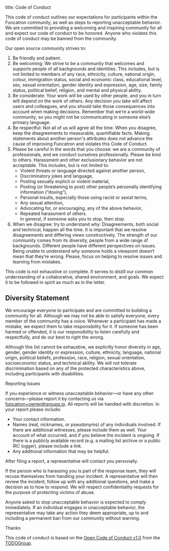 title: Code of Conduct

This code of conduct outlines our expectations for participants within the Funcatron community, as well as steps to reporting unacceptable behavior. We are committed to providing a welcoming and inspiring community for all and expect our code of conduct to be honored. Anyone who violates this code of conduct may be banned from the community.

Our open source community strives to:

1. Be friendly and patient.
2. Be welcoming: We strive to be a community that welcomes and supports people of all backgrounds and identities. This includes, but is not limited to members of any race, ethnicity, culture, national origin, colour, immigration status, social and economic class, educational level, sex, sexual orientation, gender identity and expression, age, size, family status, political belief, religion, and mental and physical ability.
3. Be considerate: Your work will be used by other people, and you in turn will depend on the work of others. Any decision you take will affect users and colleagues, and you should take those consequences into account when making decisions. Remember that we’re a world-wide community, so you might not be communicating in someone else’s primary language.
4. Be respectful: Not all of us will agree all the time. When you disagree, keep the disagreements to measurable, quantifiable facts. Making statements about another person's attributes does not
advance the cause of improving Funcatron and violates this Code of Conduct.
5. Please be careful in the words that you choose: we are a community of professionals, and we conduct ourselves professionally. Please be kind to others. Harassment and other exclusionary behavior are not acceptable. This includes, but is not limited to:
    *  Violent threats or language directed against another person,
    * Discriminatory jokes and language,
    * Posting sexually explicit or violent material,
    * Posting (or threatening to post) other people’s personally identifying information (“doxing”),
    * Personal insults, especially those using racist or sexist terms,
    * Any sexual attention,
    * Advocating for, or encouraging, any of the above behavior,
    * Repeated harassment of others.
    <br>In general, if someone asks you to stop, then stop.
6. When we disagree: try to understand why: Disagreements, both social and technical, happen all the time. It is important that we resolve disagreements and differing views constructively. The strength of our community comes from its diversity, people from a wide range of backgrounds. Different people have different perspectives on issues. Being unable to understand why someone holds a viewpoint doesn’t mean that they’re wrong. Please, focus on helping to resolve issues and learning from mistakes.

This code is not exhaustive or complete. It serves to distill our common understanding of a collaborative, shared environment, and goals. We expect it to be followed in spirit as much as in the letter.

## Diversity Statement

We encourage everyone to participate and are committed to building a community for all. Although we may not be able to satisfy everyone, every member of the community has a voice. Whenever a participant has made a mistake, we expect them to take responsibility for it. If someone has been harmed or offended, it is our responsibility to listen carefully and respectfully, and do our best to right the wrong.

Although this list cannot be exhaustive, we explicitly honor diversity in age, gender, gender identity or expression, culture, ethnicity, language, national origin, political beliefs, profession, race, religion, sexual orientation, socioeconomic status, and technical ability. We will not tolerate discrimination based on any of the protected characteristics above, including participants with disabilities.

Reporting Issues

If you experience or witness unacceptable behavior—or have any other concerns—please report it by contacting us via funcatron+owner@groups.io. All reports will be handled with discretion. In your report please include:

* Your contact information.
* Names (real, nicknames, or pseudonyms) of any individuals involved. If there are additional witnesses, please include them as well. Your account of what occurred, and if you believe the incident is ongoing. If there is a publicly available record (e.g. a mailing list archive or a public IRC logger), please include a link.
* Any additional information that may be helpful.

After filing a report, a representative will contact you personally.

If the person who is harassing you is part of the response team, they will recuse themselves from handling your incident. A representative will then review the incident, follow up with any additional questions, and make a decision as to how to respond. We will respect confidentiality requests for the purpose of protecting victims of abuse.

Anyone asked to stop unacceptable behavior is expected to comply immediately. If an individual engages in unacceptable behavior, the representative may take any action they deem appropriate, up to and including a permanent ban from our community without warning.

Thanks

This code of conduct is based on the [Open Code of Conduct v1.0](https://github.com/todogroup/opencodeofconduct) from the [TODOGroup](http://todogroup.org/).
